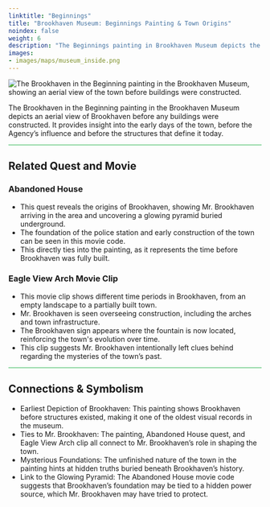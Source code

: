 ```yaml
---
linktitle: "Beginnings"
title: "Brookhaven Museum: Beginnings Painting & Town Origins"
noindex: false
weight: 6
description: "The Beginnings painting in Brookhaven Museum depicts the town before buildings, revealing early history, hidden clues, and its connection to Mr. Brookhaven."
images: 
- images/maps/museum_inside.png
---
```



![The Brookhaven in the Beginning painting in the Brookhaven Museum, showing an aerial view of the town before buildings were constructed.](/images/bh/museum_brookhaven_beginnings.webp?height=200px)

The Brookhaven in the Beginning painting in the Brookhaven Museum depicts an aerial view of Brookhaven before any buildings were constructed. It provides insight into the early days of the town, before the Agency’s influence and before the structures that define it today. 

<hr style="background-color: #28b44c" size=8>

## Related Quest and Movie

### Abandoned House
- This quest reveals the origins of Brookhaven, showing Mr. Brookhaven arriving in the area and uncovering a glowing pyramid buried underground.
- The foundation of the police station and early construction of the town can be seen in this movie code.
- This directly ties into the painting, as it represents the time before Brookhaven was fully built.

### Eagle View Arch Movie Clip
- This movie clip shows different time periods in Brookhaven, from an empty landscape to a partially built town.
- Mr. Brookhaven is seen overseeing construction, including the arches and town infrastructure.
- The Brookhaven sign appears where the fountain is now located, reinforcing the town's evolution over time.
- This clip suggests Mr. Brookhaven intentionally left clues behind regarding the mysteries of the town’s past.

<hr style="background-color: #28b44c" size=8>

## Connections & Symbolism
- Earliest Depiction of Brookhaven: This painting shows Brookhaven before structures existed, making it one of the oldest visual records in the museum.
- Ties to Mr. Brookhaven: The painting, Abandoned House quest, and Eagle View Arch clip all connect to Mr. Brookhaven’s role in shaping the town.
- Mysterious Foundations: The unfinished nature of the town in the painting hints at hidden truths buried beneath Brookhaven’s history.
- Link to the Glowing Pyramid: The Abandoned House movie code suggests that Brookhaven’s foundation may be tied to a hidden power source, which Mr. Brookhaven may have tried to protect.
